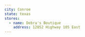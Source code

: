 ```yaml
---
city: Conroe
state: texas
stores:
  - name: Debra's Boutique
    address: 12852 Highway 105 East
---
```

